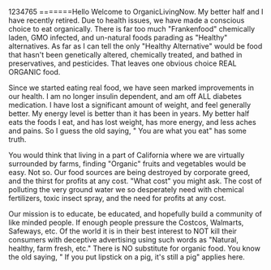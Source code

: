 1234765
=======Hello
Welcome to OrganicLivingNow. My better half and I have recently retired. Due to health issues, we have made a conscious choice to eat organically. There is far too much "Frankenfood" chemically laden, GMO infected, and un-natural foods parading as "Healthy" alternatives. As far as I can tell the only "Healthy Alternative" would be food that hasn't been genetically altered, chemically treated, and bathed in preservatives, and pesticides. That leaves one obvious choice REAL ORGANIC food.

Since we started eating real food, we have seen marked improvements in our health. I am no longer insulin dependent, and am off ALL diabetes medication. I have lost a significant amount of weight, and feel generally better. My energy level is better than it has been in years. My better half eats the foods I eat, and has lost weight, has more energy, and less aches and pains. So I guess the old saying, " You are what you eat" has some truth.

You would think that living in a part of California where we are virtually surrounded by farms, finding "Organic" fruits and vegetables would be easy. Not so. Our food sources are being destroyed by corporate greed, and the thirst for profits at any cost. "What cost" you might ask. The cost of polluting the very ground water we so desperately need with chemical fertilizers, toxic insect spray, and the need for profits at any cost. 

Our mission is to educate, be educated, and hopefully build a community of like minded people. If enough people pressure the Costcos, Walmarts, Safeways, etc. Of the world it is in their best interest to NOT kill their consumers with deceptive advertising using such words as "Natural, healthy, farm fresh, etc."  There is NO substitute for organic food. You know the old saying, " If you put lipstick on a pig, it's still a pig" applies here.


